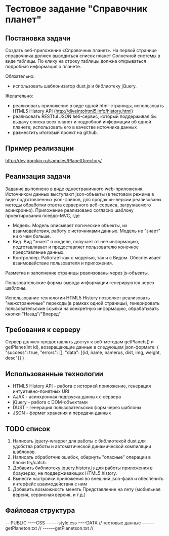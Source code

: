 Тестовое задание "Справочник планет"
===================================

Постановка задачи
-----------------
Создать веб-приложение «Справочник планет». На первой странице справочника должен выводиться список планет Солнечной системы в виде таблицы. По клику на строку таблицы должна открываться подробная информация о планете.

Обязательно: 
- использовать шаблонизатор dust.js и библиотеку jQuery.

Желательно:
- реализовать приложение в виде одной html-страницы, использовать HTML5 History API (http://diveintohtml5.info/history.html)
- реализовать RESTful JSON веб-сервис, который поддерживал бы выдачу списка всех планет и подробной информации об одной планете; использовать его в качестве источника данных
- разместить итоговый проект на github.

Пример реализации
------
http://dev.jromkin.ru/samples/PlanetDirectory/

Реализация задачи
-----------------
Задание выполнено в виде одностраничного web-приложения. Источником данных выступают json-объекты (в тестовом режиме в виде подготовленных json-файлов, для продакшн-версии реализованы методы обработки ответа серверного веб-сервиса, загружаемого асинхронно).
Приложение реализовано согласно шаблону проектирования псевдо-MVC, где
- Модель. Модель описывает логические объекты, их взаимодействия, работу с источниками данных. Модель не "знает" ни о чем больше.
- Вид. Вид "знает" о моделе, получает от нее информацию, подготавливает и предоставляет пользователю конечное представление данных.
- Контроллер. Работает как с моделью, так и с Видом. Обеспечивает взаимодействие пользователя и приложения.

Разметка и заполнение страницы реализованы через js-объекты.

Пользовательские формы вывода информации генерируются через шаблоны.

Использование технологии HTML5 History позволяет реализовать "межстраничные" переходы(в рамках одной страницы), генерировать пользовательские ссылки на конкретную информацию, обрабатывать кнопки "Назад"/"Вперед"

Требования к серверу
---------------------
Сервер должен предоставлять доступ к веб-методам getPlanets() и getPlanet(int id), возвращающие данные в следующем json-формате:
{
	"success": true,
	"errors": [],
	"data": [{id, name, namerus, dist, img, weight, desc"}]
}

Использованные технологии
-------------------------
- HTML5 History API - работа с историей приложение, генерация интуитивно-понятных URI
- AJAX - асинхронная подгрузка данных с сервера
- jQuery - работа с DOM-объектами
- DUST - генерация пользовательских форм через шаблоны
- JSON - формат хранения и передачи данных 

TODO список
-----------
1. Написать jquery-wrapper для работы с библиотекой dust для удобства работы и автоматической динамической компиляции шаблонов.
2. Написать обработчик ошибок, обернуть "опасные" операции в блоки try/catch.
3. Добавить библиотеку jquery.history.js для работы приложения в браузерах, не поддерживающих HTML5 history.
4. Вынести настройки приложения во внешний json-файл и обеспечить интерфейс взаимодействия с ним
5. Добавить возможность менять Представление на лету (мобильная версия, сервисная версия, и т.д.)

Файловая структура
------------------
-- PUBLIC
----CSS
------style.css	
----DATA					// тестовые данные
------getPlaneton.txt				// 
------getPlanetson.txt				// 
